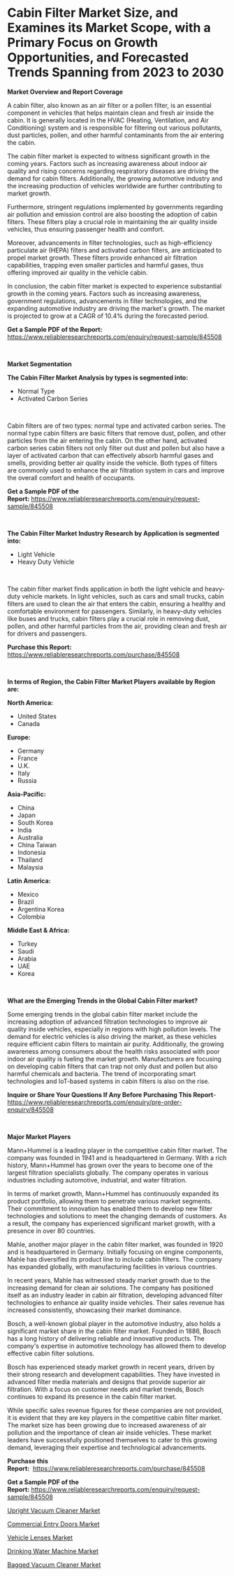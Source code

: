 <p><h1>Cabin Filter Market Size, and Examines its Market Scope, with a Primary Focus on Growth Opportunities, and Forecasted Trends Spanning from 2023 to 2030</h1></p><p><strong>Market Overview and Report Coverage</strong></p>
<p><p>A cabin filter, also known as an air filter or a pollen filter, is an essential component in vehicles that helps maintain clean and fresh air inside the cabin. It is generally located in the HVAC (Heating, Ventilation, and Air Conditioning) system and is responsible for filtering out various pollutants, dust particles, pollen, and other harmful contaminants from the air entering the cabin.</p><p>The cabin filter market is expected to witness significant growth in the coming years. Factors such as increasing awareness about indoor air quality and rising concerns regarding respiratory diseases are driving the demand for cabin filters. Additionally, the growing automotive industry and the increasing production of vehicles worldwide are further contributing to market growth.</p><p>Furthermore, stringent regulations implemented by governments regarding air pollution and emission control are also boosting the adoption of cabin filters. These filters play a crucial role in maintaining the air quality inside vehicles, thus ensuring passenger health and comfort.</p><p>Moreover, advancements in filter technologies, such as high-efficiency particulate air (HEPA) filters and activated carbon filters, are anticipated to propel market growth. These filters provide enhanced air filtration capabilities, trapping even smaller particles and harmful gases, thus offering improved air quality in the vehicle cabin.</p><p>In conclusion, the cabin filter market is expected to experience substantial growth in the coming years. Factors such as increasing awareness, government regulations, advancements in filter technologies, and the expanding automotive industry are driving the market's growth. The market is projected to grow at a CAGR of 10.4% during the forecasted period.</p></p>
<p><strong>Get a Sample PDF of the Report:</strong> <a href="https://www.reliableresearchreports.com/enquiry/request-sample/845508">https://www.reliableresearchreports.com/enquiry/request-sample/845508</a></p>
<p>&nbsp;</p>
<p><strong>Market Segmentation</strong></p>
<p><strong>The Cabin Filter Market Analysis by types is segmented into:</strong></p>
<p><ul><li>Normal Type</li><li>Activated Carbon Series</li></ul></p>
<p>&nbsp;</p>
<p><p>Cabin filters are of two types: normal type and activated carbon series. The normal type cabin filters are basic filters that remove dust, pollen, and other particles from the air entering the cabin. On the other hand, activated carbon series cabin filters not only filter out dust and pollen but also have a layer of activated carbon that can effectively absorb harmful gases and smells, providing better air quality inside the vehicle. Both types of filters are commonly used to enhance the air filtration system in cars and improve the overall comfort and health of occupants.</p></p>
<p><strong>Get a Sample PDF of the Report:</strong>&nbsp;<a href="https://www.reliableresearchreports.com/enquiry/request-sample/845508">https://www.reliableresearchreports.com/enquiry/request-sample/845508</a></p>
<p>&nbsp;</p>
<p><strong>The Cabin Filter Market Industry Research by Application is segmented into:</strong></p>
<p><ul><li>Light Vehicle</li><li>Heavy Duty Vehicle</li></ul></p>
<p>&nbsp;</p>
<p><p>The cabin filter market finds application in both the light vehicle and heavy-duty vehicle markets. In light vehicles, such as cars and small trucks, cabin filters are used to clean the air that enters the cabin, ensuring a healthy and comfortable environment for passengers. Similarly, in heavy-duty vehicles like buses and trucks, cabin filters play a crucial role in removing dust, pollen, and other harmful particles from the air, providing clean and fresh air for drivers and passengers.</p></p>
<p><strong>Purchase this Report:</strong>&nbsp; <a href="https://www.reliableresearchreports.com/purchase/845508">https://www.reliableresearchreports.com/purchase/845508</a></p>
<p>&nbsp;</p>
<p><strong>In terms of Region, the Cabin Filter Market Players available by Region are:</strong></p>
<p>
    <p> <strong> North America: </strong>
        <ul>
            <li>United States</li>
            <li>Canada</li>
        </ul>
        </p> 
    <p> <strong> Europe: </strong>
        <ul>
            <li>Germany</li>
            <li>France</li>
            <li>U.K.</li>
            <li>Italy</li>
            <li>Russia</li>
        </ul>
        </p> 
    <p> <strong> Asia-Pacific: </strong>
        <ul>
            <li>China</li>
            <li>Japan</li>
            <li>South Korea</li>
            <li>India</li>
            <li>Australia</li>
            <li>China Taiwan</li>
            <li>Indonesia</li>
            <li>Thailand</li>
            <li>Malaysia</li>
        </ul>
        </p> 
    <p> <strong> Latin America: </strong>
        <ul>
            <li>Mexico</li>
            <li>Brazil</li>
            <li>Argentina Korea</li>
            <li>Colombia</li>
        </ul>
        </p> 
    <p> <strong> Middle East & Africa: </strong>
        <ul>
            <li>Turkey</li>
            <li>Saudi</li>
            <li>Arabia</li>
            <li>UAE</li>
            <li>Korea</li>
        </ul>
    </p>
    </p>
<p>&nbsp;</p>
<p><strong>What are the Emerging Trends in the Global Cabin Filter market?</strong></p>
<p><p>Some emerging trends in the global cabin filter market include the increasing adoption of advanced filtration technologies to improve air quality inside vehicles, especially in regions with high pollution levels. The demand for electric vehicles is also driving the market, as these vehicles require efficient cabin filters to maintain air purity. Additionally, the growing awareness among consumers about the health risks associated with poor indoor air quality is fueling the market growth. Manufacturers are focusing on developing cabin filters that can trap not only dust and pollen but also harmful chemicals and bacteria. The trend of incorporating smart technologies and IoT-based systems in cabin filters is also on the rise.</p></p>
<p><strong>Inquire or Share Your Questions If Any Before Purchasing This Report</strong>- <a href="https://www.reliableresearchreports.com/enquiry/pre-order-enquiry/845508">https://www.reliableresearchreports.com/enquiry/pre-order-enquiry/845508</a></p>
<p>&nbsp;</p>
<p><strong>Major Market Players</strong></p>
<p><p>Mann+Hummel is a leading player in the competitive cabin filter market. The company was founded in 1941 and is headquartered in Germany. With a rich history, Mann+Hummel has grown over the years to become one of the largest filtration specialists globally. The company operates in various industries including automotive, industrial, and water filtration.</p><p>In terms of market growth, Mann+Hummel has continuously expanded its product portfolio, allowing them to penetrate various market segments. Their commitment to innovation has enabled them to develop new filter technologies and solutions to meet the changing demands of customers. As a result, the company has experienced significant market growth, with a presence in over 80 countries.</p><p>Mahle, another major player in the cabin filter market, was founded in 1920 and is headquartered in Germany. Initially focusing on engine components, Mahle has diversified its product line to include cabin filters. The company has expanded globally, with manufacturing facilities in various countries.</p><p>In recent years, Mahle has witnessed steady market growth due to the increasing demand for clean air solutions. The company has positioned itself as an industry leader in cabin air filtration, developing advanced filter technologies to enhance air quality inside vehicles. Their sales revenue has increased consistently, showcasing their market dominance.</p><p>Bosch, a well-known global player in the automotive industry, also holds a significant market share in the cabin filter market. Founded in 1886, Bosch has a long history of delivering reliable and innovative products. The company's expertise in automotive technology has allowed them to develop effective cabin filter solutions.</p><p>Bosch has experienced steady market growth in recent years, driven by their strong research and development capabilities. They have invested in advanced filter media materials and designs that provide superior air filtration. With a focus on customer needs and market trends, Bosch continues to expand its presence in the cabin filter market.</p><p>While specific sales revenue figures for these companies are not provided, it is evident that they are key players in the competitive cabin filter market. The market size has been growing due to increased awareness of air pollution and the importance of clean air inside vehicles. These market leaders have successfully positioned themselves to cater to this growing demand, leveraging their expertise and technological advancements.</p></p>
<p><strong>Purchase this Report:</strong>&nbsp;&nbsp;<a href="https://www.reliableresearchreports.com/purchase/845508">https://www.reliableresearchreports.com/purchase/845508</a></p>
<p></p>
<p><strong>Get a Sample PDF of the Report:</strong>&nbsp;<a href="https://www.reliableresearchreports.com/enquiry/request-sample/845508">https://www.reliableresearchreports.com/enquiry/request-sample/845508</a></p>
<p><p><a href="https://medium.com/@cleogerhold/upright-vacuum-cleaner-market-size-and-market-trends-complete-industry-overview-2023-to-2030-7f28756059d5">Upright Vacuum Cleaner Market</a></p><p><a href="https://medium.com/@dannyharber1978/commercial-entry-doors-market-report-reveals-the-latest-trends-and-growth-opportunities-of-this-c2afabea06f0">Commercial Entry Doors Market</a></p><p><a href="https://github.com/RoccoManning/Market-Research-Report-List-2/blob/main/vehicle-lenses-market.md">Vehicle Lenses Market</a></p><p><a href="https://medium.com/@torreyjones2023/drinking-water-machine-market-comprehensive-assessment-by-type-application-and-geography-874591173e01">Drinking Water Machine Market</a></p><p><a href="https://medium.com/@efrainhaley/bagged-vacuum-cleaner-market-insights-into-market-cagr-market-trends-and-growth-strategies-163e9e22a6ac">Bagged Vacuum Cleaner Market</a></p></p>
